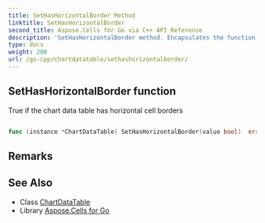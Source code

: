 ```yaml
---
title: SetHasHorizontalBorder Method 
linktitle: SetHasHorizontalBorder
second_title: Aspose.Cells for Go via C++ API Reference
description: 'SetHasHorizontalBorder method. Encapsulates the function that represents sethashorizontalborder in Go.'
type: docs
weight: 200
url: /go-cpp/chartdatatable/sethashorizontalborder/
---
```


## SetHasHorizontalBorder function

True if the chart data table has horizontal cell borders

```go

func (instance *ChartDataTable) SetHasHorizontalBorder(value bool)  error

```

## Remarks


## See Also

* Class [ChartDataTable](../)
* Library [Aspose.Cells for Go](../../)
